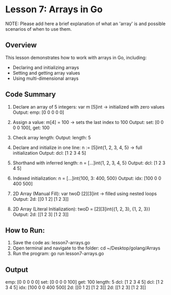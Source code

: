 
# Lesson 7: Arrays in Go

NOTE: Please add here a brief explanation of what an 'array' is and possible scenarios of when to use them.

## Overview

This lesson demonstrates how to work with arrays in Go, including:

- Declaring and initializing arrays
- Setting and getting array values
- Using multi-dimensional arrays

## Code Summary

1. Declare an array of 5 integers:
   var m [5]int → initialized with zero values
    Output: emp: [0 0 0 0 0]

2. Assign a value:
   m[4] = 100 → sets the last index to 100
   Output: set: [0 0 0 0 100], get: 100

3. Check array length:
     Output: length: 5

4. Declare and initialize in one line:
   n := [5]int{1, 2, 3, 4, 5} -> full initialization
   Output: dcl: [1 2 3 4 5]

5. Shorthand with inferred length:
   n = [...]int{1, 2, 3, 4, 5}
   Output: dcl: [1 2 3 4 5]

6. Indexed initialization:
   n = [...]int{100, 3: 400, 500}
   Output: idx: [100 0 0 400 500]

7. 2D Array (Manual Fill):
   var twoD [2][3]int -> filled using nested loops
   Output: 2d: [[0 1 2] [1 2 3]]

8. 2D Array (Literal Initialization):
   twoD = [2][3]int{{1, 2, 3}, {1, 2, 3}}
   Output: 2d: [[1 2 3] [1 2 3]]

## How to Run:

  1. Save the code as: lesson7-arrays.go
  2. Open terminal and navigate to the folder:
     cd ~/Desktop/golang/Arrays
  3. Run the program:
     go run lesson7-arrays.go

## Output

  emp:  [0 0 0 0 0]
  set:  [0 0 0 0 100]
  get:  100
  length:  5
  dcl:  [1 2 3 4 5]
  dcl:  [1 2 3 4 5]
  idx:  [100 0 0 400 500]
  2d:  [[0 1 2] [1 2 3]]
  2d:  [[1 2 3] [1 2 3]]

